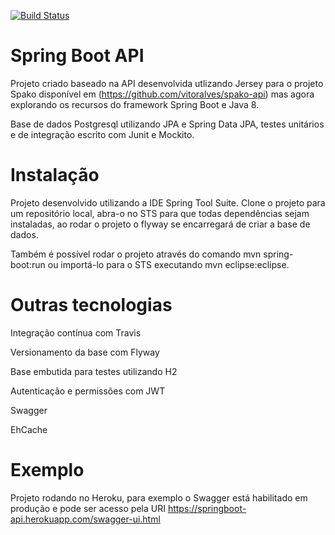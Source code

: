 [![Build Status](https://travis-ci.org/vitoralves/springAPI.svg?branch=master)](https://travis-ci.org/vitoralves/springAPI)

# Spring Boot API

Projeto criado baseado na API desenvolvida utlizando Jersey para o projeto Spako disponível em (https://github.com/vitoralves/spako-api) mas agora explorando os recursos do framework Spring Boot e Java 8.

Base de dados Postgresql utilizando JPA e Spring Data JPA, testes unitários e de integração escrito com Junit e Mockito.

# Instalação

Projeto desenvolvido utilizando a IDE Spring Tool Suite. Clone o projeto para um repositório local, abra-o no STS para que todas dependências sejam instaladas, ao rodar o projeto o flyway se encarregará de criar a base de dados.

Também é possível rodar o projeto através do comando mvn spring-boot:run ou importá-lo para o STS executando mvn eclipse:eclipse.


# Outras tecnologias

Integração contínua com Travis

Versionamento da base com Flyway

Base embutida para testes utilizando H2

Autenticação e permissões com JWT

Swagger

EhCache

# Exemplo

Projeto rodando no Heroku, para exemplo o Swagger está habilitado em produção e pode ser acesso pela URI https://springboot-api.herokuapp.com/swagger-ui.html

